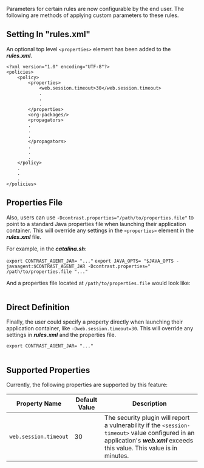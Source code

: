 <!--
title: "Configurable Java Agent Properties"
description: "Instructions on configuring Java agent properties"
tags: "installation java agent configuration rules properties"
-->

Parameters for certain rules are now configurable by the end user. The following are methods of applying custom parameters to these rules.

## Setting In "rules.xml"

An optional top level ```<properties>``` element has been added to the ***rules.xml***.

```
<?xml version="1.0" encoding="UTF-8"?>
<policies>
    <policy>
        <properties>
            <web.session.timeout>30</web.session.timeout>
            .
            .
            .
        </properties>
        <org-packages/>
        <propagators>
        .
        .
        .
        </propagators>
        .
        .
        .
    </policy>
    .
    .
    .
</policies>
```


## Properties File

Also, users can use ```-Dcontrast.properties="/path/to/properties.file"``` to point to a standard Java properties file when launching their application container. This will override any settings in the ```<properties>``` element in the ***rules.xml*** file.

For example, in the ***catalina.sh***:

```export CONTRAST_AGENT_JAR= "..."```
```export JAVA_OPTS= "$JAVA_OPTS -javaagent:$CONTRAST_AGENT_JAR -Dcontrast.properties=" /path/to/properties.file "..."```

And a properties file located at ```/path/to/properties.file``` would look like:
```web.session.timeout= 30
```


## Direct Definition

Finally, the user could specify a property directly when launching their application container, like ```-Dweb.session.timeout=30```. This will override any settings in ***rules.xml*** and the properties file.

```export CONTRAST_AGENT_JAR= "..."```
```export JAVA_OPTS= "$JAVA_OPTS -javaagent:$CONTRAST_AGENT_JAR -Dweb.session.timeout=" 30 "..."
```


## Supported Properties

Currently, the following properties are supported by this feature:

Property Name | Default Value | Description
------------- | ------------- | -----------
```web.session.timeout``` | 30 | The security plugin will report a vulnerability if the ```<session-timeout>``` value configured in an application's ***web.xml*** exceeds this value. This value is in minutes.

